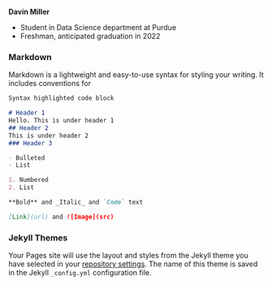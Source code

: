 **Davin Miller**
- Student in Data Science department at Purdue
- Freshman, anticipated graduation in 2022

### Markdown

Markdown is a lightweight and easy-to-use syntax for styling your writing. It includes conventions for

```markdown
Syntax highlighted code block

# Header 1
Hello. This is under header 1
## Header 2
This is under header 2
### Header 3

- Bulleted
- List

1. Numbered
2. List

**Bold** and _Italic_ and `Code` text

[Link](url) and ![Image](src)
```

### Jekyll Themes

Your Pages site will use the layout and styles from the Jekyll theme you have selected in your [repository settings](https://github.com/kalutes/CS193_Fall18_Lab1/settings). The name of this theme is saved in the Jekyll `_config.yml` configuration file.
